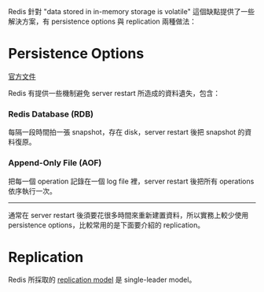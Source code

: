 Redis 針對 "data stored in in-memory storage is volatile" 這個缺點提供了一些解決方案，有 persistence options 與 replication 兩種做法：

# Persistence Options

[官方文件](https://redis.io/docs/management/persistence/)

Redis 有提供一些機制避免 server restart 所造成的資料遺失，包含：

### Redis Database (RDB)

每隔一段時間拍一張 snapshot，存在 disk，server restart 後把 snapshot 的資料復原。

### Append-Only File (AOF)

把每一個 operation 記錄在一個 log file 裡，server restart 後把所有 operations 依序執行一次。

---

通常在 server restart 後須要花很多時間來重新建置資料，所以實務上較少使用 persistence options，比較常用的是下面要介紹的 replication。
# Replication

Redis 所採取的 [replication model](</System Design/Database Replication.md>) 是 single-leader model。
